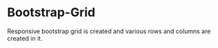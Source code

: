 # Bootstrap-Grid
Responsive bootstrap grid is created and various rows and columns are created in it.

